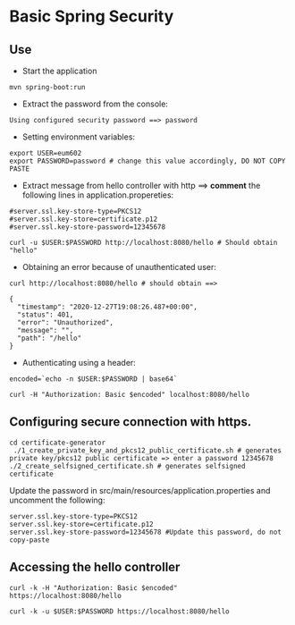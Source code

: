 # Basic Spring Security

## Use

* Start the application
```shell script
mvn spring-boot:run
```

* Extract the password from the console:

```shell script
Using configured security password ==> password
```

* Setting environment variables:

```shell script
export USER=eum602
export PASSWORD=password # change this value accordingly, DO NOT COPY PASTE
```

* Extract message from hello controller with http ==> **comment** the following lines in application.propereties:

```shell script
#server.ssl.key-store-type=PKCS12
#server.ssl.key-store=certificate.p12
#server.ssl.key-store-password=12345678
```

```shell script
curl -u $USER:$PASSWORD http://localhost:8080/hello # Should obtain "hello"
```

* Obtaining an error because of unauthenticated user:

```shell script
curl http://localhost:8080/hello # should obtain ==>
 
{
  "timestamp": "2020-12-27T19:08:26.487+00:00",
  "status": 401,
  "error": "Unauthorized",
  "message": "",
  "path": "/hello"
}
```

* Authenticating using a header:

```shell script
encoded=`echo -n $USER:$PASSWORD | base64`
``` 

```shell script
curl -H "Authorization: Basic $encoded" localhost:8080/hello
```

## Configuring secure connection with https.

```shell script
cd certificate-generator
 ./1_create_private_key_and_pkcs12_public_certificate.sh # generates private key/pkcs12 public certificate => enter a password 12345678
./2_create_selfsigned_certificate.sh # generates selfsigned certificate
```

Update the password in src/main/resources/application.properties and uncomment the following:
```shell script
server.ssl.key-store-type=PKCS12
server.ssl.key-store=certificate.p12
server.ssl.key-store-password=12345678 #Update this password, do not copy-paste
```

## Accessing the hello controller

```shell script
curl -k -H "Authorization: Basic $encoded" https://localhost:8080/hello
```

```shell script
curl -k -u $USER:$PASSWORD https://localhost:8080/hello 
```

